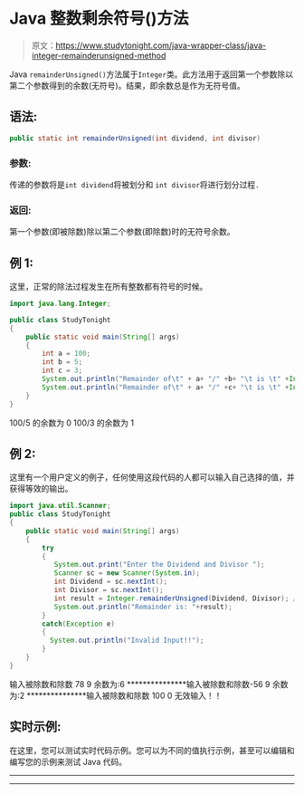 # Java 整数剩余符号()方法

> 原文：<https://www.studytonight.com/java-wrapper-class/java-integer-remainderunsigned-method>

Java `remainderUnsigned()`方法属于`Integer`类。此方法用于返回第一个参数除以第二个参数得到的余数(无符号)。结果，即余数总是作为无符号值。

## 语法:

```java
public static int remainderUnsigned(int dividend, int divisor) 
```

### 参数:

传递的参数将是`int dividend`将被划分和 `int divisor`将进行划分过程`.`

### 返回:

第一个参数(即被除数)除以第二个参数(即除数)时的无符号余数。

## 例 1:

这里，正常的除法过程发生在所有整数都有符号的时候。

```java
import java.lang.Integer;

public class StudyTonight 
{  
    public static void main(String[] args) 
    {  
        int a = 100;  
        int b = 5;
        int c = 3;        
        System.out.println("Remainder of\t" + a+ "/" +b+ "\t is \t" +Integer.remainderUnsigned(a, b));  
        System.out.println("Remainder of\t" + a+ "/" +c+ "\t is \t" +Integer.remainderUnsigned(a, c));  
    }  
} 
```

100/5 的余数为 0
100/3 的余数为 1

## 例 2:

这里有一个用户定义的例子，任何使用这段代码的人都可以输入自己选择的值，并获得等效的输出。

```java
import java.util.Scanner;  
public class StudyTonight
{  
    public static void main(String[] args) 
    {  
        try
        {
           System.out.print("Enter the Dividend and Divisor ");               
           Scanner sc = new Scanner(System.in);                      
           int Dividend = sc.nextInt();                              
           int Divisor = sc.nextInt();           
           int result = Integer.remainderUnsigned(Dividend, Divisor); //return the unsigned remainder       
           System.out.println("Remainder is: "+result);                   
        }
        catch(Exception e)
        {
          System.out.println("Invalid Input!!");
        } 
    }  
} 
```

输入被除数和除数 78 9
余数为:6
***************输入被除数和除数-56 9
余数为:2
***************输入被除数和除数 100 0
无效输入！！

## 实时示例:

在这里，您可以测试实时代码示例。您可以为不同的值执行示例，甚至可以编辑和编写您的示例来测试 Java 代码。

* * *

* * *